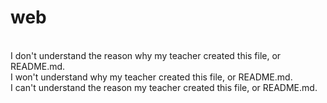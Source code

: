 # web
<br>I don't understand the reason why my teacher created this file, or README.md.
<br>I won't understand why my teacher created this file, or README.md.
<br>I can't understand the reason my teacher created this file, or README.md.
